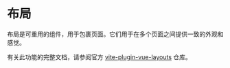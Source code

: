# 布局

布局是可重用的组件，用于包裹页面。它们用于在多个页面之间提供一致的外观和感觉。

有关此功能的完整文档，请参阅官方 [vite-plugin-vue-layouts](https://github.com/JohnCampionJr/vite-plugin-vue-layouts) 仓库。